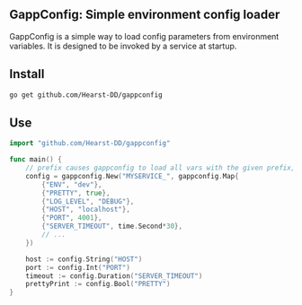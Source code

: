 ## GappConfig: Simple environment config loader

GappConfig is a simple way to load config parameters from environment variables. It is designed to be invoked by a service at startup. 

## Install

```bash
go get github.com/Hearst-DD/gappconfig
```

## Use

```go
import "github.com/Hearst-DD/gappconfig"

func main() {
	// prefix causes gappconfig to load all vars with the given prefix, e.g. MYSERVICE_ENV
	config = gappconfig.New("MYSERVICE_", gappconfig.Map{
		{"ENV", "dev"},
		{"PRETTY", true},
		{"LOG_LEVEL", "DEBUG"},
		{"HOST", "localhost"},
		{"PORT", 4001},
		{"SERVER_TIMEOUT", time.Second*30},
		// ...
	})

	host := config.String("HOST")
	port := config.Int("PORT")
	timeout := config.Duration("SERVER_TIMEOUT")
	prettyPrint := config.Bool("PRETTY")
}
```
